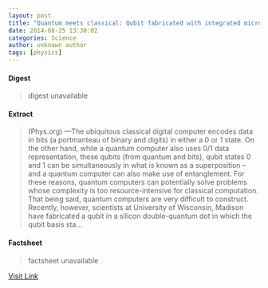 ```yaml
---
layout: post
title: "Quantum meets classical: Qubit fabricated with integrated micromagnet increases speed of quantum manipulation in silicon"
date: 2014-08-25 13:30:02
categories: Science
author: unknown author
tags: [physics]
---
```



#### Digest
>digest unavailable

#### Extract
>(Phys.org) —The ubiquitous classical digital computer encodes data in bits (a portmanteau of binary and digits) in either a 0 or 1 state. On the other hand, while a quantum computer also uses 0/1 data representation, these qubits (from quantum and bits), qubit states 0 and 1 can be simultaneously in what is known as a superposition – and a quantum computer can also make use of entanglement. For these reasons, quantum computers can potentially solve problems whose complexity is too resource-intensive for classical computation. That being said, quantum computers are very difficult to construct. Recently, however, scientists at University of Wisconsin, Madison have fabricated a qubit in a silicon double-quantum dot in which the qubit basis sta...

#### Factsheet
>factsheet unavailable

[Visit Link](http://phys.org/news328158818.html)


